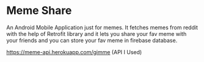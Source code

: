# Meme Share
An Android Mobile Application just for memes. It fetches memes from reddit with the help of Retrofit library and it lets you share your fav meme with your friends and
you can store your fav meme in firebase database.

https://meme-api.herokuapp.com/gimme (API I Used)
